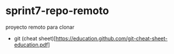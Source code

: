 # sprint7-repo-remoto
proyecto remoto para clonar

- git (cheat sheet)[https://education.github.com/git-cheat-sheet-education.pdf]